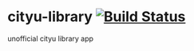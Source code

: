 # cityu-library [![Build Status](https://travis-ci.org/Aahung/cityu-library.svg?branch=master)](https://travis-ci.org/Aahung/cityu-library)
unofficial cityu library app
